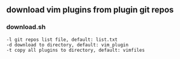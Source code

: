 

## download vim plugins from plugin git repos

### download.sh

```
-l git repos list file, default: list.txt
-d download to directory, default: vim_plugin
-t copy all plugins to directory, default: vimfiles
```
